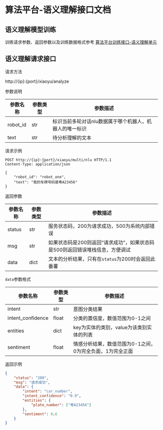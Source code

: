 # 算法平台-语义理解接口文档

## 语义理解模型训练
训练请求参数、返回参数以及训练数据格式参考 [算法平台训练接口-语义理解单元](算法平台训练接口-多轮.md "语义理解单元")

## 语义理解请求接口
请求方法

http://{ip}:{port}/xiaoyu/analyze

参数说明

| 参数名称 | 参数类型 | 参数描述                                        |
| -------- | -------- | ----------------------------------------------- |
| robot_id | str      | 标识当前多轮对话nlu数据属于哪个机器人，机器人的唯一标识 |
| text     | str      | 待分析理解的文本                        |

请求示例
```
POST http://{ip}:{port}/xiaoyu/multi/nlu HTTP/1.1
Content-Type: application/json

{
    "robot_id": "robot_one",
    "text": "我的车牌号码是粤A23456"
}
```

返回参数

| 参数名称 | 参数类型 | 参数描述                                |
| -------- | -------- | --------------------------------------- |
| status   | str      | 服务状态码，200为请求成功，500为系统内部错误 |
| msg     | str     | 如果状态码是200则返回“请求成功”，如果状态码是500则返回错误堆栈信息，方便调试              |
| data     | dict      | 文本的分析结果，只有在`status`为200时会返回此番薯             |

`data`参数格式

| 参数名称 | 参数类型 | 参数描述                                |
| -------- | -------- | --------------------------------------- |
| intent   | str      | 意图分类结果 |
| intent_confidence | float | 分类的置信度，数值范围为0-1之间  |
| entities     | dict     | key为实体的类别，value为该类别实体的列表             |
| sentiment     | float      | 情感分析结果，数值范围为0-1之间，0为完全负面，1为完全正面          |

返回示例
```json
{
    "status": "200",
    "msg": "请求成功",
    "data": {
        "intent": "car_number",
        "intent_confidence": "0.9",
        "entities": {
            "plate_number": ["粤A23456"]
        },
        "sentiment": 0.6
    }
}
```